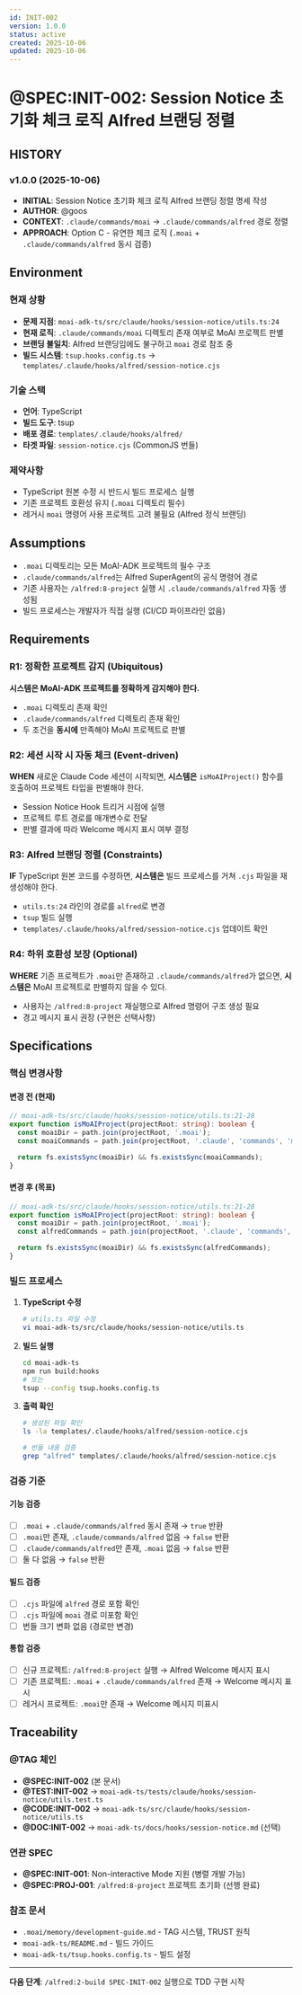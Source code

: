 ```yaml
---
id: INIT-002
version: 1.0.0
status: active
created: 2025-10-06
updated: 2025-10-06
---
```


# @SPEC:INIT-002: Session Notice 초기화 체크 로직 Alfred 브랜딩 정렬

## HISTORY

### v1.0.0 (2025-10-06)
- **INITIAL**: Session Notice 초기화 체크 로직 Alfred 브랜딩 정렬 명세 작성
- **AUTHOR**: @goos
- **CONTEXT**: `.claude/commands/moai` → `.claude/commands/alfred` 경로 정렬
- **APPROACH**: Option C - 유연한 체크 로직 (`.moai` + `.claude/commands/alfred` 동시 검증)

## Environment

### 현재 상황
- **문제 지점**: `moai-adk-ts/src/claude/hooks/session-notice/utils.ts:24`
- **현재 로직**: `.claude/commands/moai` 디렉토리 존재 여부로 MoAI 프로젝트 판별
- **브랜딩 불일치**: Alfred 브랜딩임에도 불구하고 `moai` 경로 참조 중
- **빌드 시스템**: `tsup.hooks.config.ts` → `templates/.claude/hooks/alfred/session-notice.cjs`

### 기술 스택
- **언어**: TypeScript
- **빌드 도구**: tsup
- **배포 경로**: `templates/.claude/hooks/alfred/`
- **타겟 파일**: `session-notice.cjs` (CommonJS 번들)

### 제약사항
- TypeScript 원본 수정 시 반드시 빌드 프로세스 실행
- 기존 프로젝트 호환성 유지 (`.moai` 디렉토리 필수)
- 레거시 `moai` 명령어 사용 프로젝트 고려 불필요 (Alfred 정식 브랜딩)

## Assumptions

- `.moai` 디렉토리는 모든 MoAI-ADK 프로젝트의 필수 구조
- `.claude/commands/alfred`는 Alfred SuperAgent의 공식 명령어 경로
- 기존 사용자는 `/alfred:8-project` 실행 시 `.claude/commands/alfred` 자동 생성됨
- 빌드 프로세스는 개발자가 직접 실행 (CI/CD 파이프라인 없음)

## Requirements

### R1: 정확한 프로젝트 감지 (Ubiquitous)
**시스템은 MoAI-ADK 프로젝트를 정확하게 감지해야 한다.**

- `.moai` 디렉토리 존재 확인
- `.claude/commands/alfred` 디렉토리 존재 확인
- 두 조건을 **동시에** 만족해야 MoAI 프로젝트로 판별

### R2: 세션 시작 시 자동 체크 (Event-driven)
**WHEN** 새로운 Claude Code 세션이 시작되면,
**시스템은** `isMoAIProject()` 함수를 호출하여 프로젝트 타입을 판별해야 한다.

- Session Notice Hook 트리거 시점에 실행
- 프로젝트 루트 경로를 매개변수로 전달
- 판별 결과에 따라 Welcome 메시지 표시 여부 결정

### R3: Alfred 브랜딩 정렬 (Constraints)
**IF** TypeScript 원본 코드를 수정하면,
**시스템은** 빌드 프로세스를 거쳐 `.cjs` 파일을 재생성해야 한다.

- `utils.ts:24` 라인의 경로를 `alfred`로 변경
- `tsup` 빌드 실행
- `templates/.claude/hooks/alfred/session-notice.cjs` 업데이트 확인

### R4: 하위 호환성 보장 (Optional)
**WHERE** 기존 프로젝트가 `.moai`만 존재하고 `.claude/commands/alfred`가 없으면,
**시스템은** MoAI 프로젝트로 판별하지 않을 수 있다.

- 사용자는 `/alfred:8-project` 재실행으로 Alfred 명령어 구조 생성 필요
- 경고 메시지 표시 권장 (구현은 선택사항)

## Specifications

### 핵심 변경사항

#### 변경 전 (현재)
```typescript
// moai-adk-ts/src/claude/hooks/session-notice/utils.ts:21-28
export function isMoAIProject(projectRoot: string): boolean {
  const moaiDir = path.join(projectRoot, '.moai');
  const moaiCommands = path.join(projectRoot, '.claude', 'commands', 'moai');

  return fs.existsSync(moaiDir) && fs.existsSync(moaiCommands);
}
```

#### 변경 후 (목표)
```typescript
// moai-adk-ts/src/claude/hooks/session-notice/utils.ts:21-28
export function isMoAIProject(projectRoot: string): boolean {
  const moaiDir = path.join(projectRoot, '.moai');
  const alfredCommands = path.join(projectRoot, '.claude', 'commands', 'alfred');

  return fs.existsSync(moaiDir) && fs.existsSync(alfredCommands);
}
```

### 빌드 프로세스

1. **TypeScript 수정**
   ```bash
   # utils.ts 파일 수정
   vi moai-adk-ts/src/claude/hooks/session-notice/utils.ts
   ```

2. **빌드 실행**
   ```bash
   cd moai-adk-ts
   npm run build:hooks
   # 또는
   tsup --config tsup.hooks.config.ts
   ```

3. **출력 확인**
   ```bash
   # 생성된 파일 확인
   ls -la templates/.claude/hooks/alfred/session-notice.cjs

   # 번들 내용 검증
   grep "alfred" templates/.claude/hooks/alfred/session-notice.cjs
   ```

### 검증 기준

#### 기능 검증
- [ ] `.moai` + `.claude/commands/alfred` 동시 존재 → `true` 반환
- [ ] `.moai`만 존재, `.claude/commands/alfred` 없음 → `false` 반환
- [ ] `.claude/commands/alfred`만 존재, `.moai` 없음 → `false` 반환
- [ ] 둘 다 없음 → `false` 반환

#### 빌드 검증
- [ ] `.cjs` 파일에 `alfred` 경로 포함 확인
- [ ] `.cjs` 파일에 `moai` 경로 미포함 확인
- [ ] 번들 크기 변화 없음 (경로만 변경)

#### 통합 검증
- [ ] 신규 프로젝트: `/alfred:8-project` 실행 → Alfred Welcome 메시지 표시
- [ ] 기존 프로젝트: `.moai` + `.claude/commands/alfred` 존재 → Welcome 메시지 표시
- [ ] 레거시 프로젝트: `.moai`만 존재 → Welcome 메시지 미표시

## Traceability

### @TAG 체인
- **@SPEC:INIT-002** (본 문서)
- **@TEST:INIT-002** → `moai-adk-ts/tests/claude/hooks/session-notice/utils.test.ts`
- **@CODE:INIT-002** → `moai-adk-ts/src/claude/hooks/session-notice/utils.ts`
- **@DOC:INIT-002** → `moai-adk-ts/docs/hooks/session-notice.md` (선택)

### 연관 SPEC
- **@SPEC:INIT-001**: Non-interactive Mode 지원 (병렬 개발 가능)
- **@SPEC:PROJ-001**: `/alfred:8-project` 프로젝트 초기화 (선행 완료)

### 참조 문서
- `.moai/memory/development-guide.md` - TAG 시스템, TRUST 원칙
- `moai-adk-ts/README.md` - 빌드 가이드
- `moai-adk-ts/tsup.hooks.config.ts` - 빌드 설정

---

**다음 단계**: `/alfred:2-build SPEC-INIT-002` 실행으로 TDD 구현 시작
